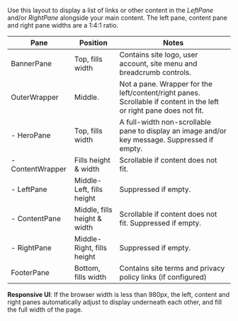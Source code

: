 ﻿Use this layout to display a list of links or other content in the *LeftPane* and/or *RightPane* alongside your main content.  The left pane, content
pane and right pane widths are a 1:4:1 ratio.

| Pane             | Position                       | Notes
|------------------|--------------------------------|-------------------------------
| BannerPane       | Top, fills width               | Contains site logo, user account, site menu and breadcrumb controls.
| OuterWrapper     | Middle.                        | Not a pane.  Wrapper for the left/content/right panes.  Scrollable if content in the left or right pane does not fit.
| - HeroPane       | Top, fills width               | A full-width non-scrollable pane to display an image and/or key message. Suppressed if empty.
| - ContentWrapper | Fills height & width           | Scrollable if content does not fit.
|  - LeftPane      | Middle-Left, fills height      | Suppressed if empty.
|  - ContentPane   | Middle, fills height & width   | Scrollable if content does not fit.  Suppressed if empty.
|  - RightPane     | Middle-Right, fills height     | Suppressed if empty.
| FooterPane       | Bottom, fills width            | Contains site terms and privacy policy links (if configured)

**Responsive UI**: 
If the browser width is less than 980px, the left, content and right panes automatically adjust to display underneath each other, and fill 
the full width of the page.